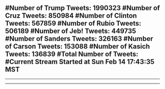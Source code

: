 #Number of Trump Tweets: 1990323
#Number of Cruz Tweets: 850984
#Number of Clinton Tweets: 567859
#Number of Rubio Tweets: 506189
#Number of Jeb! Tweets: 449735
#Number of Sanders Tweets: 326163
#Number of Carson Tweets: 153088
#Number of Kasich Tweets: 136839
#Total Number of Tweets:  
#Current Stream Started at Sun Feb 14 17:43:35 MST
---
---
---
